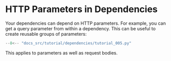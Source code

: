# HTTP Parameters in Dependencies

Your dependencies can depend on HTTP parameters.
For example, you can get a query parameter from within a dependency.
This can be useful to create reusable groups of parameters:

```python hl_lines="6-7 10"
--8<-- "docs_src/tutorial/dependencies/tutorial_005.py"
```

This applies to parameters as well as request bodies.
